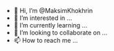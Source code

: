 - 👋 Hi, I’m @MaksimKhokhrin
- 👀 I’m interested in ...
- 🌱 I’m currently learning ...
- 💞️ I’m looking to collaborate on ...
- 📫 How to reach me ...

<!---
MaksimKhokhrin/MaksimKhokhrin is a ✨ special ✨ repository because its `README.md` (this file) appears on your GitHub profile.
You can click the Preview link to take a look at your changes.
--->
